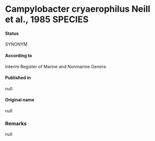 Campylobacter cryaerophilus Neill et al., 1985 SPECIES
=======

#### Status
SYNONYM

#### According to
Interim Register of Marine and Nonmarine Genera

#### Published in
null

#### Original name
null

### Remarks
null